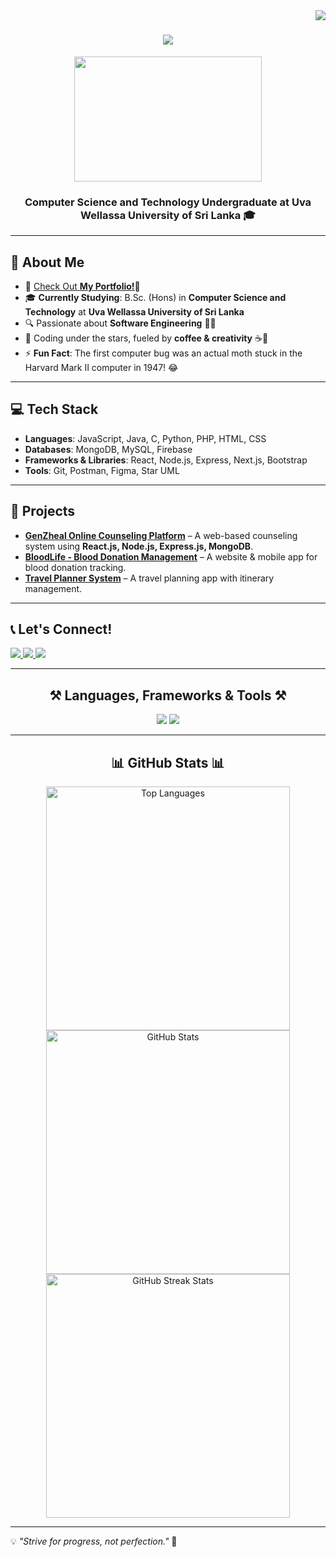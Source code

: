 <img align="right" src="https://visitor-badge.laobi.icu/badge?page_id=Sankavi-Raveendran.Sankavi-Raveendran" />

<h1 align="center">
    <img src="https://readme-typing-svg.herokuapp.com/?font=Righteous&size=35&center=true&vCenter=true&width=500&height=70&duration=4000&lines=Hi+There!+👋;+I'm+Sankavi+Raveendran!;" />
</h1>

<div align="center">
    <img src="https://media.giphy.com/media/aNqEFrYVnsS52/giphy.gif" width="300" height="200"/>
</div>
<h3 align="center">Computer Science and Technology Undergraduate at Uva Wellassa University of Sri Lanka 🎓</h3>

---

## 📌 About Me

- 🚀 [Check Out **My Portfolio!**](sankavi-raveendran.github.io/PortFolio/)🔗
- 🎓 **Currently Studying**: B.Sc. (Hons) in **Computer Science and Technology** at **Uva Wellassa University of Sri Lanka**  
- 🔍 Passionate about **Software Engineering** 👩‍💻
- 🌙 Coding under the stars, fueled by **coffee & creativity** ☕🚀 
- ⚡ **Fun Fact**: The first computer bug was an actual moth stuck in the Harvard Mark II computer in 1947! 😂 

---

## 💻 Tech Stack

- **Languages**: JavaScript, Java, C, Python, PHP, HTML, CSS  
- **Databases**: MongoDB, MySQL, Firebase  
- **Frameworks & Libraries**: React, Node.js, Express, Next.js, Bootstrap  
- **Tools**: Git, Postman, Figma, Star UML  

---

## 🚀 Projects

- **[GenZheal Online Counseling Platform](https://github.com/Sankavi-Raveendran?tab=repositories)** – A web-based counseling system using **React.js, Node.js, Express.js, MongoDB**.  
- **[BloodLife - Blood Donation Management](https://github.com/Sankavi-Raveendran?tab=repositories)** – A website & mobile app for blood donation tracking.  
- **[Travel Planner System](https://github.com/Sankavi-Raveendran?tab=repositories)** – A travel planning app with itinerary management.  

---

## 📞 Let's Connect!

<a href="mailto:sankaviraveendran@gmail.com">
    <img src="https://img.shields.io/badge/Gmail-333333?style=for-the-badge&logo=gmail&logoColor=red" />
</a>
<a href="https://linkedin.com/in/sankavi-raveendran-71415923b" target="_blank">
    <img src="https://img.shields.io/badge/LinkedIn-0077B5?style=for-the-badge&logo=linkedin&logoColor=white" />
</a>
<a href="https://github.com/Sankavi-Raveendran" target="_blank">
     <img src="https://img.shields.io/badge/GitHub-181717?style=for-the-badge&logo=github&logoColor=white" />
</a>

---

<h2 align="center">⚒️ Languages, Frameworks & Tools ⚒️</h2>
<div align="center">
    <img src="https://skillicons.dev/icons?i=react,bootstrap,html,css,vscode,github,figma,tailwind,git" />
    <img src="https://skillicons.dev/icons?i=nodejs,python,javascript,typescript,express,firebase,mongodb,c,java,nextjs,mysql" />
</div>

---

<h2 align="center">📊 GitHub Stats 📊</h2>
<div align="center">
  <img width=390 src="https://github-readme-stats.vercel.app/api/top-langs?username=Sankavi-Raveendran&show_icons=true&locale=en&layout=compact&theme=react" alt="Top Languages"/>
  <img width=390 src="https://github-readme-stats.vercel.app/api?username=Sankavi-Raveendran&show_icons=true&locale=en&theme=react" alt="GitHub Stats"/>
  <br/>
  <img width=390 src="https://github-readme-streak-stats.herokuapp.com/?user=Sankavi-Raveendran&theme=react" alt="GitHub Streak Stats"/>
</div>

---

💡 *"Strive for progress, not perfection."* 🚀  
